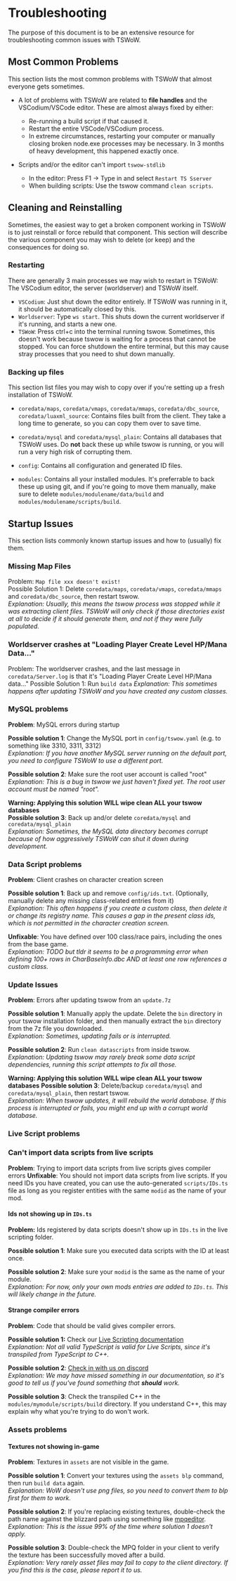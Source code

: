 # Troubleshooting

The purpose of this document is to be an extensive resource for troubleshooting common issues with TSWoW. 

## Most Common Problems

This section lists the most common problems with TSWoW that almost everyone gets sometimes. 

- A lot of problems with TSWoW are related to **file handles** and the VSCodium/VSCode editor. These are almost always fixed by either:
  - Re-running a build script if that caused it.
  - Restart the entire VSCode/VSCodium process. 
  - In extreme circumstances, restarting your computer or manually closing broken node.exe processes may be necessary. In 3 months of heavy development, this happened exactly once.
  
- Scripts and/or the editor can't import `tswow-stdlib`
  - In the editor: Press F1 -> Type in and select `Restart TS Sserver` 
  - When building scripts: Use the tswow command `clean scripts`.

## Cleaning and Reinstalling

Sometimes, the easiest way to get a broken component working in TSWoW is to just reinstall or force rebuild that component. 
This section will describe the various component you may wish to delete (or keep) and the consequences for doing so. 

### Restarting

There are generally 3 main processes we may wish to restart in TSWoW: The VSCodium editor, the server (worldserver) and TSWoW itself.

- `VSCodium`: Just shut down the editor entirely. If TSWoW was running in it, it should be automatically closed by this.
- `Worldserver`: Type `ws start`. This shuts down the current worldserver if it's running, and starts a new one.
- `TSWoW`: Press ctrl+c into the terminal running tswow. Sometimes, this doesn't work because tswow is waiting for a process that cannot be stopped. 
You can force shutdown the entire terminal, but this may cause stray processes that you need to shut down manually.


### Backing up files

This section list files you may wish to copy over if you're setting up a fresh installation of TSWoW.

- `coredata/maps`, `coredata/vmaps`, `coredata/mmaps`, `coredata/dbc_source`, `coredata/luaxml_source`: Contains files built from the client. They take a long time to generate, so you can copy them over to save time.

- `coredata/mysql` and `coredata/mysql_plain`: Contains all databases that TSWoW uses. Do **not** back these up while tswow is running, or you will run a very high risk of corrupting them. 

- `config`: Contains all configuration and generated ID files.

- `modules`: Contains all your installed modules. It's preferrable to back these up using git, and if you're going to move them manually, make sure to delete `modules/modulename/data/build` and `modules/modulename/scripts/build`.

## Startup Issues

This section lists commonly known startup issues and how to (usually) fix them.

### Missing Map Files
Problem: `Map file xxx doesn't exist!`  
Possible Solution 1: Delete `coredata/maps`, `coredata/vmaps`, `coredata/mmaps` and `coredata/dbc_source`, then restart tswow.  
_Explanation: Usually, this means the tswow process was stopped while it was extracting client files. 
TSWoW will only check if those directories exist at all to decide if it should generate them, and not if they were fully populated._

### Worldserver crashes at "Loading Player Create Level HP/Mana Data..."
Problem: The worldserver crashes, and the last message in `coredata/Server.log` is that it's "Loading Player Create Level HP/Mana data..."
Possible Solution 1: Run `build data`
_Explanation: This sometimes happens after updating TSWoW and you have created any custom classes._


### MySQL problems
**Problem**: MySQL errors during startup

**Possible solution 1**: Change the MySQL port in `config/tswow.yaml` (e.g. to something like 3310, 3311, 3312)  
_Explanation: If you have another MySQL server running on the default port, you need to configure TSWoW to use a different port._

**Possible solution 2**: Make sure the root user account is called "root"  
_Explanation: This is a bug in tswow we just haven't fixed yet. The root user account must be named "root"._

**Warning: Applying this solution WILL wipe clean ALL your tswow databases**  
**Possible solution 3**: Back up and/or delete `coredata/mysql` and `coredata/mysql_plain`  
_Explanation: Sometimes, the MySQL data directory becomes corrupt because of how aggressively TSWoW can shut it down during development._

### Data Script problems

**Problem**: Client crashes on character creation screen  

**Possible solution 1**: Back up and remove `config/ids.txt`. (Optionally, manually delete any missing class-related entries from it)  
_Explanation: This often happens if you create a custom class, then delete it or change its registry name. This causes a gap in the present class ids, which is not permitted in the character creation screen._

**Unfixable**: You have defined over 100 class/race pairs, including the ones from the base game.  
_Explanation: TODO but tldr it seems to be a programming error when defining 100+ rows in CharBaseInfo.dbc AND at least one row references a custom class._

### Update Issues
**Problem**: Errors after updating tswow from an `update.7z`

**Possible solution 1**: Manually apply the update. Delete the `bin` directory in your tswow installation folder, and then manually extract the `bin` directory from the 7z file you downloaded.  
_Explanation: Sometimes, updating fails or is interrupted._

**Possible solution 2**: Run `clean datascripts` from inside tswow.  
_Explanation: Updating tswow may rarely break some data script dependencies, running this script attempts to fix all those._

**Warning: Applying this solution WILL wipe clean ALL your tswow databases**
**Possible solution 3**: Delete/backup `coredata/mysql` and `coredata/mysql_plain`, then restart tswow.  
_Explanation: When tswow updates, it will rebuild the world database. If this process is interrupted or fails, you might end up with a corrupt world database._

### Live Script problems

### Can't import data scripts from live scripts

**Problem**: Trying to import data scripts from live scripts gives compiler errors
**Unfixable**: You should not import data scripts from live scripts. If you need IDs you have created, you can use the auto-generated `scripts/IDs.ts` file as long as you register entities with the same `modid` as the name of your mod.

#### Ids not showing up in `IDs.ts`
**Problem:** Ids registered by data scripts doesn't show up in `IDs.ts` in the live scripting folder.

**Possible solution 1**: Make sure you executed data scripts with the ID at least once.

**Possible solution 2**: Make sure your `modid` is the same as the name of your module.  
_Explanation: For now, only your own mods entries are added to `IDs.ts`. This will likely change in the future._

#### Strange compiler errors

**Problem**: Code that should be valid gives compiler errors.

**Possible solution 1:** Check our [Live Scripting documentation](LiveScripts.md)  
_Explanation: Not all valid TypeScript is valid for Live Scripts, since it's transpiled from TypeScript to C++._

**Possible solution 2**: [Check in with us on discord](https://discord.gg/M89n6TZh9x)  
_Explanation: We may have missed something in our documentation, so it's good to tell us if you've found something that **should** work._

**Possible solution 3**: Check the transpiled C++ in the `modules/mymodule/scripts/build` directory. If you understand C++, this may explain why what you're trying to do won't work.

### Assets problems

#### Textures not showing in-game

**Problem**: Textures in `assets` are not visible in the game.

**Possible solution 1**: Convert your textures using the `assets blp` command, then run `build data` again.  
_Explanation: WoW doesn't use png files, so you need to convert them to blp first for them to work._

**Possible solution 2**: If you're replacing existing textures, double-check the path name against the blizzard path using something like [mpqeditor](http://www.zezula.net/en/mpq/download.html).  
_Explanation: This is the issue 99% of the time where solution 1 doesn't apply._

**Possible solution 3**: Double-check the MPQ folder in your client to verify the texture has been successfully moved after a build.  
_Explanation: Very rarely asset files may fail to copy to the client directory. If you find this is the case, please report it to us._
